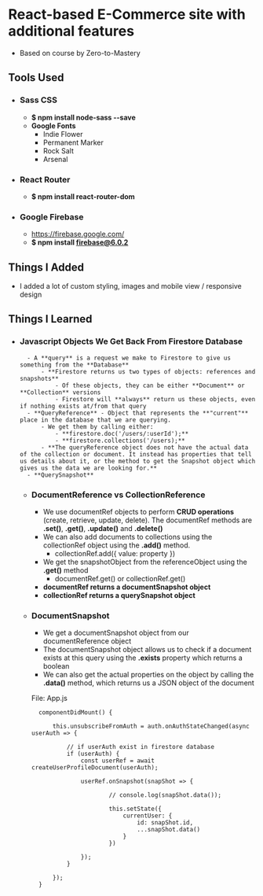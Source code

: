 # React-based E-Commerce site with additional features

- Based on course by Zero-to-Mastery

## Tools Used
- ### Sass CSS
    - **$ npm install node-sass --save**
    - **Google Fonts**
        - Indie Flower
        - Permanent Marker
        - Rock Salt
        - Arsenal
  
- ### React Router
    - **$ npm install react-router-dom**
  
- ### Google Firebase
    - https://firebase.google.com/
    - **$ npm install firebase@6.0.2**
    

## Things I Added
- I added a lot of custom styling, images and mobile view / responsive design

## Things I Learned

- ### Javascript Objects We Get Back From Firestore Database
        - A **query** is a request we make to Firestore to give us something from the **Database**
            - **Firestore returns us two types of objects: references and snapshots**
                - Of these objects, they can be either **Document** or **Collection** versions
                - Firestore will **always** return us these objects, even if nothing exists at/from that query
        - **QueryReference** - Object that represents the **"current"** place in the database that we are querying.
            - We get them by calling either:
                - **firestore.doc('/users/:userId');**
                - **firestore.collections('/users);**
            - **The queryReference object does not have the actual data of the collection or document. It instead has properties that tell us details about it, or the method to get the Snapshot object which gives us the data we are looking for.**
        - **QuerySnapshot**


    - ### DocumentReference vs CollectionReference
        - We use documentRef objects to perform **CRUD operations** (create, retrieve, update, delete). The documentRef methods are **.set()**, **.get()**, **.update()** and **.delete()**
        - We can also add documents to collections using the collectionRef object using the **.add()** method.
            - collectionRef.add({ value: property })
        - We get the snapshotObject from the referenceObject using the **.get()** method
            - documentRef.get() or collectionRef.get()
        - **documentRef returns a documentSnapshot object**
        - **collectionRef returns a querySnapshot object**

    - ### DocumentSnapshot
        - We get a documentSnapshot object from our documentReference object
        - The documentSnapshot object allows us to check if a document exists at this query using the **.exists** property which returns a boolean
        - We can also get the actual properties on the object by calling the **.data()** method, which returns us a JSON object of the document

        File: App.js

            componentDidMount() {
               
                this.unsubscribeFromAuth = auth.onAuthStateChanged(async userAuth => {
               
                    // if userAuth exist in firestore database
                    if (userAuth) {
                        const userRef = await createUserProfileDocument(userAuth);

                        userRef.onSnapshot(snapShot => {

                                // console.log(snapShot.data());

                                this.setState({
                                    currentUser: {
                                        id: snapShot.id,
                                        ...snapShot.data()
                                    }
                                })
                            
                        });
                    }

                });
            }